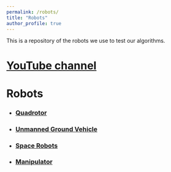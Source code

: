 ```yaml
---
permalink: /robots/
title: "Robots"
author_profile: true
---
```


This is a repository of the robots we use to test our algorithms.

# [YouTube channel](https://www.youtube.com/user/panweihit)

# Robots

- ### [Quadrotor](https://panweihit.github.io/robots/quadrotor)
- ### [Unmanned Ground Vehicle](https://panweihit.github.io/robots/ugv)
- ### [Space Robots](https://panweihit.github.io/robots/space)
- ### [Manipulator](https://panweihit.github.io/robots/manipulator)



 
